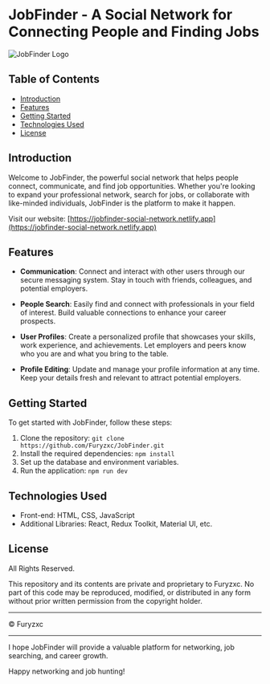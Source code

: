 # JobFinder - A Social Network for Connecting People and Finding Jobs

![JobFinder Logo](https://github.com/Furyzxc/social-network-2023/blob/f8bebba9648ccf8455b1928f94d27b105677ee3e/public/melon.png)

## Table of Contents
- [Introduction](#introduction)
- [Features](#features)
- [Getting Started](#getting-started)
- [Technologies Used](#technologies-used)
- [License](#license)

## Introduction

Welcome to JobFinder, the powerful social network that helps people connect, communicate, and find job opportunities. Whether you're looking to expand your professional network, search for jobs, or collaborate with like-minded individuals, JobFinder is the platform to make it happen.

Visit our website: [https://jobfinder-social-network.netlify.app](https://jobfinder-social-network.netlify.app)

## Features

- **Communication**: Connect and interact with other users through our secure messaging system. Stay in touch with friends, colleagues, and potential employers.

- **People Search**: Easily find and connect with professionals in your field of interest. Build valuable connections to enhance your career prospects.

- **User Profiles**: Create a personalized profile that showcases your skills, work experience, and achievements. Let employers and peers know who you are and what you bring to the table.

- **Profile Editing**: Update and manage your profile information at any time. Keep your details fresh and relevant to attract potential employers.

## Getting Started

To get started with JobFinder, follow these steps:

1. Clone the repository: `git clone https://github.com/Furyzxc/JobFinder.git`
2. Install the required dependencies: `npm install`
3. Set up the database and environment variables.
4. Run the application: `npm run dev`

## Technologies Used

- Front-end: HTML, CSS, JavaScript
- Additional Libraries: React, Redux Toolkit, Material UI, etc.

## License

All Rights Reserved.

This repository and its contents are private and proprietary to Furyzxc. No part of this code may be reproduced, modified, or distributed in any form without prior written permission from the copyright holder.

---
© Furyzxc

---

I hope JobFinder will provide a valuable platform for networking, job searching, and career growth.

Happy networking and job hunting!
